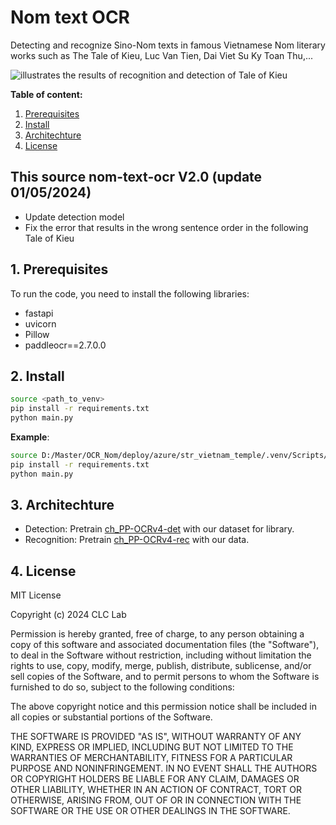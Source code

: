# Nom text OCR
Detecting and recognize Sino-Nom texts in famous Vietnamese Nom literary works such as The Tale of Kieu, Luc Van Tien, Dai Viet Su Ky Toan Thu,...

![illustrates the results of recognition and detection of Tale of Kieu](img/demo.png)

**Table of content:**
1. [Prerequisites](#item-one)
2. [Install](#item-two)
3. [Architechture](#item-three)
4. [License](#item-four)

<!-- headings -->
<a id="item-one"></a>

## This source nom-text-ocr V2.0 (update 01/05/2024)
- Update detection model 
- Fix the error that results in the wrong sentence order in the following Tale of Kieu

## 1. Prerequisites
To run the code, you need to install the following libraries:
- fastapi
- uvicorn
- Pillow
- paddleocr==2.7.0.0

<a id="item-two"></a>

## 2. Install
```sh
source <path_to_venv>
pip install -r requirements.txt
python main.py
```
**Example**:
```sh
source D:/Master/OCR_Nom/deploy/azure/str_vietnam_temple/.venv/Scripts/activate
pip install -r requirements.txt
python main.py
```

<a id ="item-three"></a>

## 3. Architechture
- Detection: Pretrain [ch_PP-OCRv4-det](https://paddleocr.bj.bcebos.com/PP-OCRv4/chinese/ch_PP-OCRv4_det_infer.tar) with our dataset for library. 
- Recognition: Pretrain [ch_PP-OCRv4-rec](https://paddleocr.bj.bcebos.com/PP-OCRv4/chinese/ch_PP-OCRv4_rec_infer.tar) with our data.

<a id="item-four"></a>

## 4. License
MIT License

Copyright (c) 2024 CLC Lab

Permission is hereby granted, free of charge, to any person obtaining a copy
of this software and associated documentation files (the "Software"), to deal
in the Software without restriction, including without limitation the rights
to use, copy, modify, merge, publish, distribute, sublicense, and/or sell
copies of the Software, and to permit persons to whom the Software is
furnished to do so, subject to the following conditions:

The above copyright notice and this permission notice shall be included in all
copies or substantial portions of the Software.

THE SOFTWARE IS PROVIDED "AS IS", WITHOUT WARRANTY OF ANY KIND, EXPRESS OR
IMPLIED, INCLUDING BUT NOT LIMITED TO THE WARRANTIES OF MERCHANTABILITY,
FITNESS FOR A PARTICULAR PURPOSE AND NONINFRINGEMENT. IN NO EVENT SHALL THE
AUTHORS OR COPYRIGHT HOLDERS BE LIABLE FOR ANY CLAIM, DAMAGES OR OTHER
LIABILITY, WHETHER IN AN ACTION OF CONTRACT, TORT OR OTHERWISE, ARISING FROM,
OUT OF OR IN CONNECTION WITH THE SOFTWARE OR THE USE OR OTHER DEALINGS IN THE
SOFTWARE.